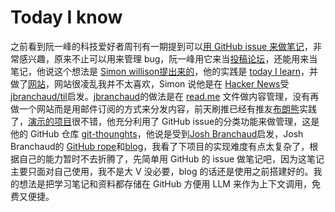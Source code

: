 # Today I know
之前看到阮一峰的科技爱好者周刊有一期提到可以[用 GitHub issue 来做笔记](https://www.ruanyifeng.com/blog/2025/06/weekly-issue-351.html)，非常感兴趣，原来不止可以用来管理 bug，阮一峰用它来当[投稿论坛](https://github.com/ruanyf/weekly/issues)，还能用来当笔记，他说这个想法是 [Simon willison提出来的](https://simonwillison.net/2025/May/26/notes/)，他的实践是 [today I learn](https://github.com/simonw/til)，并做了[网站](https://til.simonwillison.net/)，网站很凌乱我并不太喜欢，Simon 说他是在 [Hacker News](https://news.ycombinator.com/item?id=22908044)受[jbranchaud/til](https://github.com/jbranchaud/til)启发。[jbranchaud](https://x.com/jbrancha)的做法是在 [read.me](https://github.com/jbranchaud/til/tree/master) 文件做内容管理，没有再做一个网站而是用邮件订阅的方式来分发内容，前天刷推已经有推友[布朗熊](https://x.com/Stephen4171127)实践了，[演示的项目](https://me.deeptoai.com/)很不错，他充分利用了 GitHub issue的分类功能来做管理，这是他的 GitHub 仓库 [git-thounghts](https://github.com/foreveryh/git-thoughts)，他说是受到[Josh Branchaud](https://x.com/jbrancha)启发，Josh Branchaud的 [GitHub rope](https://github.com/suyalcinkaya/onur.dev)和[blog](https://onur.dev/)，我看了下项目的实现难度有点太复杂了，根据自己的能力暂时不去折腾了，先简单用 GitHub 的 issue 做笔记吧，因为这笔记主要只面对自己使用，我不是大 V 没必要，blog 的话还是使用之前搭建好的。我的想法是把学习笔记和资料都存储在 GitHub 方便用 LLM 来作为上下文调用，免费又便捷。
